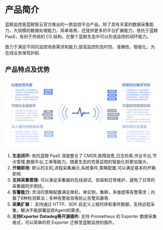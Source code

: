 # 产品简介

蓝鲸监控是蓝鲸智云官方推出的一款监控平台产品，除了具有丰富的数据采集能力，大规模的数据处理能力，简单易用，还提供更多的平台扩展能力。依托于蓝鲸 PaaS，有别于传统的 CS 结构，在整个蓝鲸生态中可以形成监控的闭环能力。

致力于满足不同的监控场景需求和能力,提高监控的及时性、准确性、智能化，为在线业务保驾护航.

## 产品特点及优势

![Advantage](../media/Advantage.png)

1. **生态闭环:** 依托蓝鲸 PaaS 深度整合了 CMDB,故障自愈,日志检索,作业平台,节点管理,数据平台,工单等能力。随着生态的完善监控的智能化将更加强大。
2. **开箱即用:** 默认的主机,进程采集展示,系统事件,策略配置,可以满足基本的开箱即用.
3. **支持采集管理:** 可以满足采集器的在线调试、安装和日常维护，避免了日常的采集器同步困扰。
4. **告警能力:** 灵活的策略配置满足单机，单实例，集群，多维度等告警需求；内置了8种检测算法；多种告警收敛等防止告警风暴等.
5. **采集扩展：** 支持通过 HTTP、SDK 自定义上报时序和事件数据，支持远程采集，解决不能部署监控Agent的需求。
6. **支持Exporter Datadog等开源插件:** 支持 Prometheus 的 Exporter 数据采集格式，可以简单的将 Exporter 迁移至蓝鲸监控的插件。


